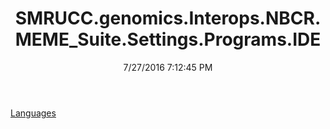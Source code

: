 ﻿---
title: SMRUCC.genomics.Interops.NBCR.MEME_Suite.Settings.Programs.IDE
date: 7/27/2016 7:12:45 PM
---

[Languages](T-SMRUCC.genomics.Interops.NBCR.MEME_Suite.Settings.Programs.IDE.Languages.html)
